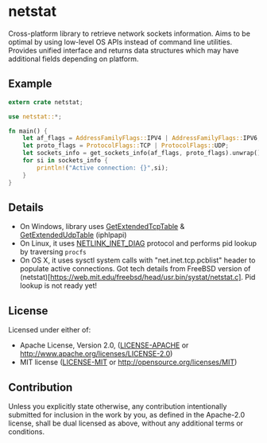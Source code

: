 netstat
=======


Cross-platform library to retrieve network sockets information.
Aims to be optimal by using low-level OS APIs instead of command line utilities.
Provides unified interface and returns data structures which may have additional fields depending on platform.

## Example

```rust
extern crate netstat;

use netstat::*;

fn main() {
    let af_flags = AddressFamilyFlags::IPV4 | AddressFamilyFlags::IPV6;
    let proto_flags = ProtocolFlags::TCP | ProtocolFlags::UDP;
    let sockets_info = get_sockets_info(af_flags, proto_flags).unwrap();
    for si in sockets_info {
        println!("Active connection: {}",si);
    }
}
```

## Details

- On Windows, library uses [GetExtendedTcpTable](https://docs.microsoft.com/en-us/windows/desktop/api/iphlpapi/nf-iphlpapi-getextendedtcptable) & [GetExtendedUdpTable](https://docs.microsoft.com/en-us/windows/desktop/api/iphlpapi/nf-iphlpapi-getextendedudptable) (iphlpapi)
- On Linux, it uses [NETLINK_INET_DIAG](http://manpages.ubuntu.com/manpages/bionic/en/man7/sock_diag.7.html) protocol and performs pid lookup by traversing `procfs`
- On OS X, it uses sysctl system calls with "net.inet.tcp.pcblist" header to populate active connections. 
Got tech details from FreeBSD version of (netstat)[https://web.mit.edu/freebsd/head/usr.bin/systat/netstat.c].
Pid lookup is not ready yet!


## License

Licensed under either of:

 * Apache License, Version 2.0, ([LICENSE-APACHE](LICENSE-APACHE) or http://www.apache.org/licenses/LICENSE-2.0)
 * MIT license ([LICENSE-MIT](LICENSE-MIT) or http://opensource.org/licenses/MIT)

## Contribution

Unless you explicitly state otherwise, any contribution intentionally submitted
for inclusion in the work by you, as defined in the Apache-2.0 license, shall be dual licensed as above, without any
additional terms or conditions.
